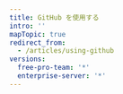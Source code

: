 ```yaml
---
title: GitHub を使用する
intro: ''
mapTopic: true
redirect_from:
  - /articles/using-github
versions:
  free-pro-team: '*'
  enterprise-server: '*'
---
```


